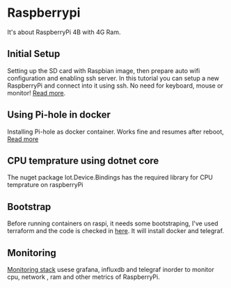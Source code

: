 # Raspberrypi

It's about RaspberryPi 4B with 4G Ram.

## Initial Setup

Setting up the SD card with Raspbian image, then prepare auto wifi configuration and enabling ssh server. In this tutorial you can setup a new RaspberryPi and connect into it using ssh. No need for keyboard, mouse or monitor! [Read more](/Setup).

## Using Pi-hole in docker

Installing Pi-hole as docker container. Works fine and resumes after reboot, [Read more](/Pi-hole)

## CPU temprature using dotnet core

The nuget package Iot.Device.Bindings has the required library for CPU temprature on raspberryPi

## Bootstrap

Before running containers on raspi, it needs some bootstraping, I've used terraform and the code is checked in [here](https://github.com/simorgh1/terraform). It will install docker and telegraf.

## Monitoring

[Monitoring stack](https://github.com/simorgh1/raspberrypi/tree/master/Monitoring) usese grafana, influxdb and telegraf inorder to monitor cpu, network , ram and other metrics of RaspberryPi.
